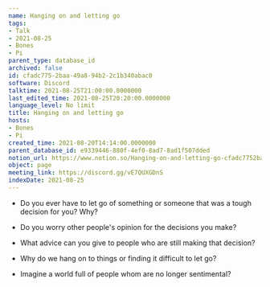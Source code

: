 ```yaml
---
name: Hanging on and letting go
tags:
- Talk
- 2021-08-25
- Bones
- Pi
parent_type: database_id
archived: false
id: cfadc775-2baa-49a8-94b2-2c1b340abac0
software: Discord
talktime: 2021-08-25T21:00:00.0000000
last_edited_time: 2021-08-25T20:20:00.0000000
language_level: No limit
title: Hanging on and letting go
hosts:
- Bones
- Pi
created_time: 2021-08-20T14:14:00.0000000
parent_database_id: e9339446-880f-4ef0-8ad7-8ad1f507dded
notion_url: https://www.notion.so/Hanging-on-and-letting-go-cfadc7752baa49a894b22c1b340abac0
object: page
meeting_link: https://discord.gg/vE7QUXGDnS
indexDate: 2021-08-25
---
```


   - Do you ever have to let go of something or someone that was a tough decision for you? Why?



   - Do you worry other people's opinion for the decisions you make?
   - What advice can you give to people who are still making that decision?
   - Why do we hang on to things or finding it difficult to let go?
   - Imagine a world full of people whom are no longer sentimental?









